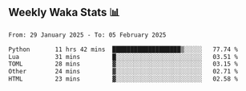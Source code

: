 ## Weekly Waka Stats 📊
<!--START_SECTION:waka-->

```txt
From: 29 January 2025 - To: 05 February 2025

Python       11 hrs 42 mins  ███████████████████▒░░░░░   77.74 %
Lua          31 mins         █░░░░░░░░░░░░░░░░░░░░░░░░   03.51 %
TOML         28 mins         ▓░░░░░░░░░░░░░░░░░░░░░░░░   03.15 %
Other        24 mins         ▓░░░░░░░░░░░░░░░░░░░░░░░░   02.71 %
HTML         23 mins         ▓░░░░░░░░░░░░░░░░░░░░░░░░   02.58 %
```

<!--END_SECTION:waka-->

<!--

Here are some ideas to get you started:

- 🔭 I’m currently working on (way to add branches committed on)
- 🌱 I’m currently learning Web Frameworks and Machine Learning! (Lisp, JS (react & angular), Python, and __)
- 💬 Ask me about ...
- 📫 How to reach me: 
- 😄 Pronouns: He/Him/His
- ⚡ Fun fact: ...

that-recsys-lab
-->
